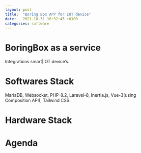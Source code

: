 ```yaml
---
layout: post
title:  "Boring Box APP for IOT device"
date:   2021-10-31 16:32:45 +0100
categories: software
---
```


# BoringBox as a service
Integrations smart|IOT device’s. 

# Softwares Stack
MariaDB, Websocket, PHP-8.2, Laravel-8, Inertia.js, Vue-3(using Composition API), Tailwind CSS.

# Hardware Stack
 
# Agenda
